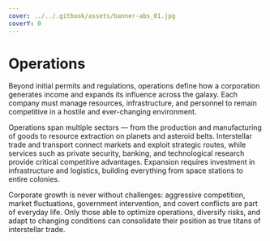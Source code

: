 ```yaml
---
cover: ../../.gitbook/assets/banner-abs_01.jpg
coverY: 0
---
```


# Operations

Beyond initial permits and regulations, operations define how a corporation generates income and expands its influence across the galaxy. Each company must manage resources, infrastructure, and personnel to remain competitive in a hostile and ever-changing environment.

Operations span multiple sectors — from the production and manufacturing of goods to resource extraction on planets and asteroid belts. Interstellar trade and transport connect markets and exploit strategic routes, while services such as private security, banking, and technological research provide critical competitive advantages. Expansion requires investment in infrastructure and logistics, building everything from space stations to entire colonies.

Corporate growth is never without challenges: aggressive competition, market fluctuations, government intervention, and covert conflicts are part of everyday life. Only those able to optimize operations, diversify risks, and adapt to changing conditions can consolidate their position as true titans of interstellar trade.
